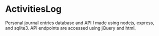 # ActivitiesLog
Personal journal entries database and API I made using nodejs, express, and sqlite3. API endpoints are accessed using jQuery and html.
